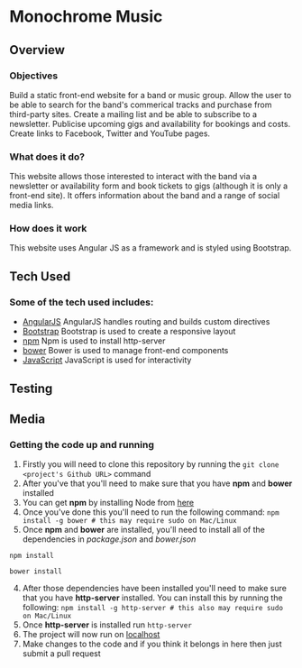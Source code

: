 # Monochrome Music

## Overview
 
### Objectives

Build a static front-end website for a band or music group. Allow the user to be able to search for the band's commerical tracks and purchase from third-party sites. Create a mailing list and be able to subscribe to a newsletter. Publicise upcoming gigs and availability for bookings and costs. Create links to Facebook, Twitter and YouTube pages. 
 

 ### What does it do?
 
This website allows those interested to interact with the band via a newsletter or availability form and book tickets to gigs (although it is only a front-end site). It offers information about the band and a range of social media links. 
 
### How does it work
 
This website uses Angular JS as a framework and is styled using Bootstrap.

 
## Tech Used
 
### Some of the tech used includes:
- [AngularJS](https://angularjs.org/)
AngularJS handles routing and builds custom directives
- [Bootstrap](http://getbootstrap.com/)
Bootstrap is used to create a responsive layout
- [npm](https://www.npmjs.com/)
Npm is used to install http-server
- [bower](https://bower.io/)
Bower is used to manage front-end components
- [JavaScript](https://javascript.com/)
JavaScript is used for interactivity

## Testing

## Media

### Getting the code up and running
1. Firstly you will need to clone this repository by running the ```git clone <project's Github URL>``` command
2. After you've that you'll need to make sure that you have **npm** and **bower** installed
  1. You can get **npm** by installing Node from [here](https://nodejs.org/en/)
  2. Once you've done this you'll need to run the following command:
     `npm install -g bower # this may require sudo on Mac/Linux`
3. Once **npm** and **bower** are installed, you'll need to install all of the dependencies in *package.json* and *bower.json*
  ```
  npm install
 
  bower install
  ```
4. After those dependencies have been installed you'll need to make sure that you have **http-server** installed. You can install this by running the following: ```npm install -g http-server # this also may require sudo on Mac/Linux```
5. Once **http-server** is installed run ```http-server```
6. The project will now run on [localhost](http://127.0.0.1:8080)
7. Make changes to the code and if you think it belongs in here then just submit a pull request
